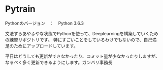 # Pytrain

Pythonのバージョン　：　Python 3.6.3

文法すらあやふやな状態でPythonを使って、Deeplearningを構築していくための練習リポジトリです。
特にすごいことをしているわけでもないので、自己満足のためにアップロードしています。

平日はどうしても更新ができなかったり、コミット量が少なかったりしますが、なるべく多く更新できるようにします。ガンバリ事務長
